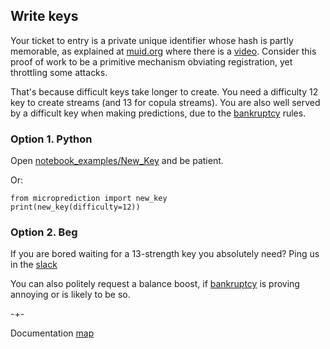 ## Write keys

Your ticket to entry is a private unique identifier whose hash is partly memorable, as explained at [muid.org](https://www.muid.org) where there is a [video](https://vimeo.com/397352413). Consider this proof
of work to be a primitive mechanism obviating registration, yet throttling some attacks. 

That's because difficult keys take longer to create. You need a difficulty
12 key to create streams (and 13 for copula streams). You are also well served by a difficult key when making predictions, due to the 
[bankruptcy](https://microprediction.github.io/microprediction/bankruptcy.html) rules.


### Option 1. Python

Open [notebook_examples/New_Key](https://github.com/microprediction/microprediction/blob/master/notebook_examples/New_Key.ipynb) and be patient. 

Or:

    from microprediction import new_key
    print(new_key(difficulty=12))


### Option 2. Beg

If you are bored waiting for a 13-strength key you absolutely need? Ping us in the [slack](https://microprediction.github.io/microprediction/slack.html)

You can also politely request a balance boost, if [bankruptcy](https://microprediction.github.io/microprediction/bankruptcy.html) is proving annoying or 
is likely to be so. 

-+- 

Documentation [map](https://microprediction.github.io/microprediction/map.html)


